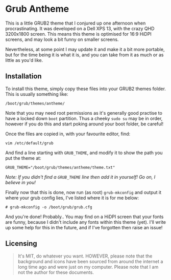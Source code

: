 # Grub Antheme

This is a little GRUB2 theme that I conjured up one afternoon when procrastinating. It was developed on a Dell XPS 13, with the crazy QHD 3200x1800 screen. This means this theme is optimised for 16:9 HiDPI screens, and may look a bit funny on smaller screens.

Nevertheless, at some point I may update it and make it a bit more portable, but for the time being it is what it is, and you can take from it as much or as little as you'd like.

## Installation

To install this theme, simply copy these files into your GRUB2 themes folder. This is usually something like:

```
/boot/grub/themes/antheme/
```

Note that you may need root permissions as it's generally good practise to have a locked down `boot` partition. Thus a cheeky `sudo su` may be in order, however if you do this and start poking around your boot folder, be careful!

Once the files are copied in, with your favourite editor, find:

```
vim /etc/default/grub
```

And find a line starting with `GRUB_THEME`, and modify it to show the path you put the theme at:

```
GRUB_THEME="/boot/grub/themes/antheme/theme.txt"
```

*Note: If you didn't find a `GRUB_THEME` line then add it in yourself! Go on, I believe in you!*

Finally now that this is done, now run (as root) `grub-mkconfig` and output it where your grub config lies, I've listed where it is for me below:

```
# grub-mkconfig -o /boot/grub/grub.cfg
```

And you're done! Probably.. You may find on a HiDPI screen that your fonts are funny, because I didn't include any fonts within this theme (yet). I'll write up some help for this in the future, and if I've forgotten then raise an issue!

## Licensing

> It's MIT, do whatever you want. HOWEVER, please note that the background and icons have been sourced from around the internet a long time ago and were just on my computer. Please note that I am not the author for these documents.

